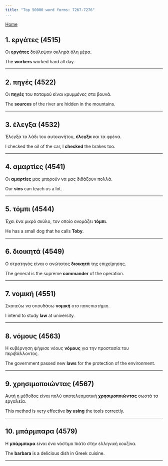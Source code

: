 ```yaml
---
title: "Top 50000 word forms: 7267-7276"
...
```


[Home](./) 

## 1. εργάτες (4515)

Οι **εργάτες** δούλεψαν σκληρά όλη μέρα.

The **workers** worked hard all day.

---

## 2. πηγές (4522)

Οι **πηγές** του ποταμού είναι κρυμμένες στα βουνά.  

The **sources** of the river are hidden in the mountains.

---

## 3. έλεγξα (4532)

Έλεγξα το λάδι του αυτοκινήτου, **έλεγξα** και τα φρένα.  

I checked the oil of the car, I **checked** the brakes too.

---

## 4. αμαρτίες (4541)

Οι **αμαρτίες** μας μπορούν να μας διδάξουν πολλά.

Our **sins** can teach us a lot.

---

## 5. τόμπι (4544)

Έχει ένα μικρό σκύλο, τον οποίο ονομάζει **τόμπι**.  

He has a small dog that he calls **Toby**.

---

## 6. διοικητά (4549)

Ο στρατηγός είναι ο ανώτατος **διοικητά** της επιχείρησης.  

The general is the supreme **commander** of the operation.

---

## 7. νομική (4551)

Σκοπεύω να σπουδάσω **νομική** στο πανεπιστήμιο.  

I intend to study **law** at university.

---

## 8. νόμους (4563)

Η κυβέρνηση ψήφισε νέους **νόμους** για την προστασία του περιβάλλοντος.  

The government passed new **laws** for the protection of the environment.

---

## 9. χρησιμοποιώντας (4567)

Αυτή η μέθοδος είναι πολύ αποτελεσματική **χρησιμοποιώντας** σωστά τα εργαλεία.  

This method is very effective **by using** the tools correctly.

---

## 10. μπάρμπαρα (4579)

Η **μπάρμπαρα** είναι ένα νόστιμο πιάτο στην ελληνική κουζίνα.  

The **barbara** is a delicious dish in Greek cuisine.

---

